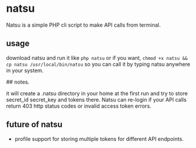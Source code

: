 # natsu

Natsu is a simple PHP cli script to make API calls from terminal. 


## usage

download natsu and run it like `php natsu` or if you want, `chmod +x natsu && cp natsu /usr/local/bin/natsu` so you can call it by typing natsu anywhere in your system. 

## notes. 

it will create a .natsu directory in your home at the first run and try to store secret_id secret_key and tokens there. Natsu can re-login if your API calls return 403 http status codes or invalid access token errors. 


## future of natsu 

- profile support for storing multiple tokens for different API endpoints.  